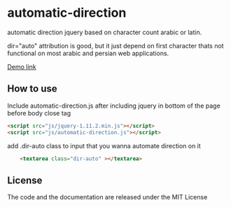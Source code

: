 # automatic-direction
automatic direction jquery based on character count arabic or latin.

dir="auto" attribution is good, but it just depend on first character thats not functional on most arabic and persian web applications.


[Demo link](https://miladd3.github.io/automatic-direction/)

## How to use


Include automatic-direction.js after including jquery in bottom of the page before body close tag

```html
<script src="js/jquery-1.11.2.min.js"></script>
<script src="js/automatic-direction.js"></script>
```

add .dir-auto class to input that you wanna automate direction on it

```html
	<textarea class="dir-auto" ></textarea>
```
## License

The code and the documentation are released under the MIT License